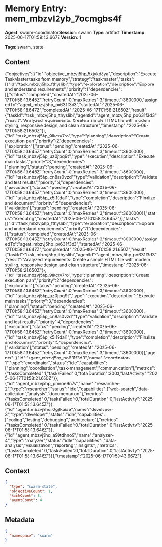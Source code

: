 # Memory Entry: mem_mbzvl2yb_7ocmgbs4f

**Agent**: swarm-coordinator
**Session**: swarm
**Type**: artifact
**Timestamp**: 2025-06-17T01:59:43.667Z
**Version**: 1

**Tags**: swarm, state

## Content

{"objectives":[{"id":"objective_mbzvj5hp_5xjykd8ya","description":"Execute TaskMaster tasks from memory","strategy":"taskmaster","tasks":[{"id":"task_mbzvj5hp_fthyslibi","type":"exploration","description":"Explore and understand requirements","priority":1,"dependencies":[],"status":"completed","createdAt":"2025-06-17T01:58:13.645Z","retryCount":0,"maxRetries":3,"timeout":3600000,"assignedTo":"agent_mbzvj5hp_po631f3d3","startedAt":"2025-06-17T01:58:18.647Z","completedAt":"2025-06-17T01:58:21.650Z","result":{"taskId":"task_mbzvj5hp_fthyslibi","agentId":"agent_mbzvj5hp_po631f3d3","result":"Analyzed requirements: Create a simple HTML file with modern styling, responsive design, and clean structure","timestamp":"2025-06-17T01:58:21.650Z"}},{"id":"task_mbzvj5hp_9ikccv7ro","type":"planning","description":"Create execution plan","priority":2,"dependencies":["exploration"],"status":"pending","createdAt":"2025-06-17T01:58:13.645Z","retryCount":0,"maxRetries":3,"timeout":3600000},{"id":"task_mbzvj5hp_uz0jfpq9t","type":"execution","description":"Execute main tasks","priority":3,"dependencies":["planning"],"status":"pending","createdAt":"2025-06-17T01:58:13.645Z","retryCount":0,"maxRetries":3,"timeout":3600000},{"id":"task_mbzvj5hp_cn8as0vzd","type":"validation","description":"Validate and test results","priority":4,"dependencies":["execution"],"status":"pending","createdAt":"2025-06-17T01:58:13.645Z","retryCount":0,"maxRetries":3,"timeout":3600000},{"id":"task_mbzvj5hp_x5i19dal1","type":"completion","description":"Finalize and document","priority":5,"dependencies":["validation"],"status":"pending","createdAt":"2025-06-17T01:58:13.645Z","retryCount":0,"maxRetries":3,"timeout":3600000}],"status":"executing","createdAt":"2025-06-17T01:58:13.645Z"}],"tasks":[{"id":"task_mbzvj5hp_fthyslibi","type":"exploration","description":"Explore and understand requirements","priority":1,"dependencies":[],"status":"completed","createdAt":"2025-06-17T01:58:13.645Z","retryCount":0,"maxRetries":3,"timeout":3600000,"assignedTo":"agent_mbzvj5hp_po631f3d3","startedAt":"2025-06-17T01:58:18.647Z","completedAt":"2025-06-17T01:58:21.650Z","result":{"taskId":"task_mbzvj5hp_fthyslibi","agentId":"agent_mbzvj5hp_po631f3d3","result":"Analyzed requirements: Create a simple HTML file with modern styling, responsive design, and clean structure","timestamp":"2025-06-17T01:58:21.650Z"}},{"id":"task_mbzvj5hp_9ikccv7ro","type":"planning","description":"Create execution plan","priority":2,"dependencies":["exploration"],"status":"pending","createdAt":"2025-06-17T01:58:13.645Z","retryCount":0,"maxRetries":3,"timeout":3600000},{"id":"task_mbzvj5hp_uz0jfpq9t","type":"execution","description":"Execute main tasks","priority":3,"dependencies":["planning"],"status":"pending","createdAt":"2025-06-17T01:58:13.645Z","retryCount":0,"maxRetries":3,"timeout":3600000},{"id":"task_mbzvj5hp_cn8as0vzd","type":"validation","description":"Validate and test results","priority":4,"dependencies":["execution"],"status":"pending","createdAt":"2025-06-17T01:58:13.645Z","retryCount":0,"maxRetries":3,"timeout":3600000},{"id":"task_mbzvj5hp_x5i19dal1","type":"completion","description":"Finalize and document","priority":5,"dependencies":["validation"],"status":"pending","createdAt":"2025-06-17T01:58:13.645Z","retryCount":0,"maxRetries":3,"timeout":3600000}],"agents":[{"id":"agent_mbzvj5hp_po631f3d3","name":"coordinator-1","type":"coordinator","status":"idle","capabilities":["planning","coordination","task-management","communication"],"metrics":{"tasksCompleted":1,"tasksFailed":0,"totalDuration":3003,"lastActivity":"2025-06-17T01:58:21.650Z"}},{"id":"agent_mbzvj5hp_pmnoe9n7s","name":"researcher-2","type":"researcher","status":"idle","capabilities":["web-search","data-collection","analysis","documentation"],"metrics":{"tasksCompleted":0,"tasksFailed":0,"totalDuration":0,"lastActivity":"2025-06-17T01:58:13.645Z"}},{"id":"agent_mbzvj5hq_0gj1kaiae","name":"developer-3","type":"developer","status":"idle","capabilities":["coding","testing","debugging","architecture"],"metrics":{"tasksCompleted":0,"tasksFailed":0,"totalDuration":0,"lastActivity":"2025-06-17T01:58:13.646Z"}},{"id":"agent_mbzvj5hq_a99tdhno9","name":"analyzer-4","type":"analyzer","status":"idle","capabilities":["data-analysis","visualization","reporting","insights"],"metrics":{"tasksCompleted":0,"tasksFailed":0,"totalDuration":0,"lastActivity":"2025-06-17T01:58:13.646Z"}}],"timestamp":"2025-06-17T01:59:43.667Z"}

## Context

```json
{
  "type": "swarm-state",
  "objectiveCount": 1,
  "taskCount": 5,
  "agentCount": 4
}
```

## Metadata

```json
{
  "namespace": "swarm"
}
```
